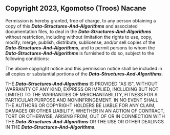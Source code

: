 ## Copyright 2023, Kgomotso (Troos) Nacane

Permission is hereby granted, free of charge, to any person obtaining a copy of this ***Data-Structures-And-Algorithms*** and associated documentation files, to deal in the ***Data-Structures-And-Algorithms*** without restriction, including without limitation the rights to use, copy, modify, merge, publish, distribute, sublicense, and/or sell copies of the ***Data-Structures-And-Algorithms***, and to permit persons to whom the ***Data-Structures-And-Algorithms*** is furnished to do so, subject to the following conditions:

The above copyright notice and this permission notice shall be included in all copies or substantial portions of the ***Data-Structures-And-Algorithms***.

THE ***Data-Structures-And-Algorithms*** IS PROVIDED "AS IS", WITHOUT WARRANTY OF ANY KIND, EXPRESS OR IMPLIED, INCLUDING BUT NOT LIMITED TO THE WARRANTIES OF MERCHANTABILITY, FITNESS FOR A PARTICULAR PURPOSE AND NONINFRINGEMENT. IN NO EVENT SHALL THE AUTHORS OR COPYRIGHT HOLDERS BE LIABLE FOR ANY CLAIM, DAMAGES OR OTHER LIABILITY, WHETHER IN AN ACTION OF CONTRACT, TORT OR OTHERWISE, ARISING FROM, OUT OF OR IN CONNECTION WITH THE ***Data-Structures-And-Algorithms*** OR THE USE OR OTHER DEALINGS IN THE ***Data-Structures-And-Algorithms***.
